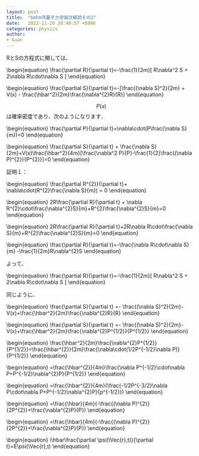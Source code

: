 ```yaml
---
layout: post
title:  "bohm流量子力学論文解読その2"
date:   2022-11-20 20:48:57 +0900
categories: physics
author: 
- Guan
---
```





RとSの方程式に関しては、




\begin{equation}
    \frac{\partial R}{\partial t}=-\frac{1}{2m}[ R\nabla^2 S + 2\nabla R\cdot\nabla S ]
\end{equation}




\begin{equation}
    \frac{\partial S}{\partial t}=-[\frac{(\nabla S)^2}{2m} + V(x) - \frac{\hbar^2}{2m}\frac{\nabla^{2}R}{R}]
\end{equation}




$$ P(x)$$は確率密度であり、次のようになります．




\begin{equation}
    \frac{\partial P}{\partial t}+\nabla\cdot(P\frac{\nabla S}{m})=0
\end{equation}




\begin{equation}
    \frac{\partial S}{\partial t} + \frac{\nabla S}{2m}+V(x)\frac{\hbar^2}{4m}[\frac{\nabla^2 P}{P}-\frac{1}{2}\frac{(\nabla P)^{2}}{P^{2}}]=0
\end{equation}




証明１：




\begin{equation}
    \frac{\partial R^{2}}{\partial t}+ \nabla\cdot(R^{2}\frac{\nabla S}{m}) = 0
\end{equation}




\begin{equation}
    2R\frac{\partial R}{\partial t} + \nabla R^{2}\cdot\frac{\nabla^{2}S}{m}+R^{2}\frac{\nabla^{2}S}{m}=0
\end{equation}




\begin{equation}
    2R\frac{\partial R}{\partial t}+2R\nabla R\cdot\frac{\nabla S}{m}+R^{2}\frac{\nabla^{2}S}{m}=0
\end{equation}




\begin{equation}
    \frac{\partial R}{\partial t}=-\frac{\nabla R\cdot\nabla S}{m} -\frac{1}{2m}R\nabla^{2}S
\end{equation}

よって、

\begin{equation}
    \frac{\partial R}{\partial t}=-\frac{1}{2m}[ R\nabla^2 S + 2\nabla R\cdot\nabla S ]
\end{equation}




同じように、




\begin{equation}
    \frac{\partial S}{\partial t} =- \frac{(\nabla S)^2}{2m}-V(x)+\frac{\hbar^2}{2m}\frac{\nabla^{2}R}{R}
\end{equation}




\begin{equation}
    \frac{\partial S}{\partial t} =- \frac{(\nabla S)^2}{2m}-V(x)+\frac{\hbar^2}{2m}\frac{\nabla^{2}P^{1/2}}{P^{1/2}}
\end{equation}




\begin{equation}
    \frac{\hbar^2}{2m}\frac{\nabla^{2}P^{1/2}}{P^{1/2}}=\frac{\hbar^{2}}{2m}\frac{\nabla\cdot(1/2P^{-1/2}\nabla P)}{P^{1/2}}
\end{equation}




\begin{equation}
    =\frac{\hbar^{2}}{4m}\frac{\nabla P^{-1/2}\cdot\nabla P+P^{-1/2}\nabla^{2}P}{P^{1/2}}
\end{equation}




\begin{equation}
    =\frac{\hbar^{2}}{4m}(\frac{-1/2P^{-3/2}\nabla P\cdot\nabla P+P^{-1/2}\nabla^{2}P}{p^{-1/2}})
\end{equation}




\begin{equation}
    =\frac{\hbar}{4m}(-\frac{(\nabla P)^{2}}{2P^{2}}+\frac{\nabla^{2}P}{P})
\end{equation}


\begin{equation}
    =\frac{\hbar}{4m}(-\frac{(\nabla P)^{2}}{2P^{2}}+\frac{\nabla^{2}P}{P})
\end{equation}

\begin{equation}
    i\hbar\frac{\partial \psi(\Vec{r},t)}{\partial t}=E\psi(\Vec{r},t)
\end{equation}
